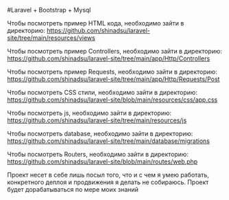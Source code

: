 #Laravel + Bootstrap + Mysql

Чтобы посмотреть пример HTML кода, необходимо зайти в директорию: https://github.com/shinadsu/laravel-site/tree/main/resources/views

Чтобы посмотреть пример Controllers, необходимо зайти в директорию: https://github.com/shinadsu/laravel-site/tree/main/app/Http/Controllers

Чтобы посмотреть пример Requests, необходимо зайти в директорию: https://github.com/shinadsu/laravel-site/tree/main/app/Http/Requests/Post 

Чтобы посмотреть CSS стили, необходимо зайти в директорию: https://github.com/shinadsu/laravel-site/blob/main/resources/css/app.css

Чтобы посмотреть js, необходимо зайти в директорию: https://github.com/shinadsu/laravel-site/tree/main/resources/js

Чтобы посмотреть database, необходимо зайти в директорию: https://github.com/shinadsu/laravel-site/tree/main/database/migrations

Чтобы посмотреть Routers, необходимо зайти в директорию: https://github.com/shinadsu/laravel-site/blob/main/routes/web.php

Проект несет в себе лишь посыл того, что и с чем я умею работать, конкретного деплоя и продвижения я делать не собираюсь. Проект будет дорабатываться по мере моих знаний
